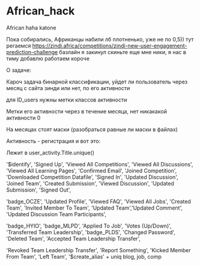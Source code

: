 # African_hack
African haha katone

Пока собирались, Африканцы набили лб плотненько, уже не по 0,5))
тут регаемся  https://zindi.africa/competitions/zindi-new-user-engagement-prediction-challenge
базлайн я закинул
скиньте еще мне ники, я нас в тиму добавлю
работаем короче

О задаче:

Кароч задача бинарной классификации, уйдет ли пользователь через месяц с сайта зинди или нет, по его активности

для ID_users нужны метки классов активности

Метки его активности через в течение месяца, нет никакакой активности 0

На месяцах стоят маски (разобраться равные ли маски в файлах)

Активность - регистрация и вот это:

Лежит в user_activity.Title.unique()

   '$identify', 'Signed Up', 'Viewed All Competitions', 'Viewed All Discussions', 'Viewed All Learning Pages', 'Confirmed Email', 'Joined Competition',
'Downloaded Competition Datafile', 'Signed In', 'Updated Discussion', 'Joined Team', 'Created Submission', 'Viewed Discussion', 'Updated Submission', 'Signed Out',

'badge_OCZE', 'Updated Profile', 'Viewed FAQ', 'Viewed All Jobs', 'Created Team', 'Invited Member To Team', 'Updated Team','Updated Comment', 'Updated Discussion Team Participants',

'badge_HYIO', 'badge_MLPD', 'Applied To Job', 'Votes (Up/Down)', 'Transferred Team Leadership', 'badge_PLDS', 'Changed Password', 'Deleted Team', 'Accepted Team Leadership Transfer',

'Revoked Team Leadership Transfer', 'Report Something', 'Kicked Member From Team', 'Left Team', '$create_alias' + uniq blog, job, comp
